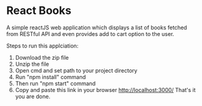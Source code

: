 # React Books

A simple reactJS web application which displays a list of books fetched from RESTful API and even provides add to cart option to the user.

Steps to run this applciation:
1. Download the zip file 
2. Unzip the file 
3. Open cmd and set path to your project directory
4. Run "npm install" command
5. Then run "npm start" command 
6. Copy and paste this link in your browser <a href="http://localhost:3000/">http://localhost:3000/</a>
That's it you are done.
